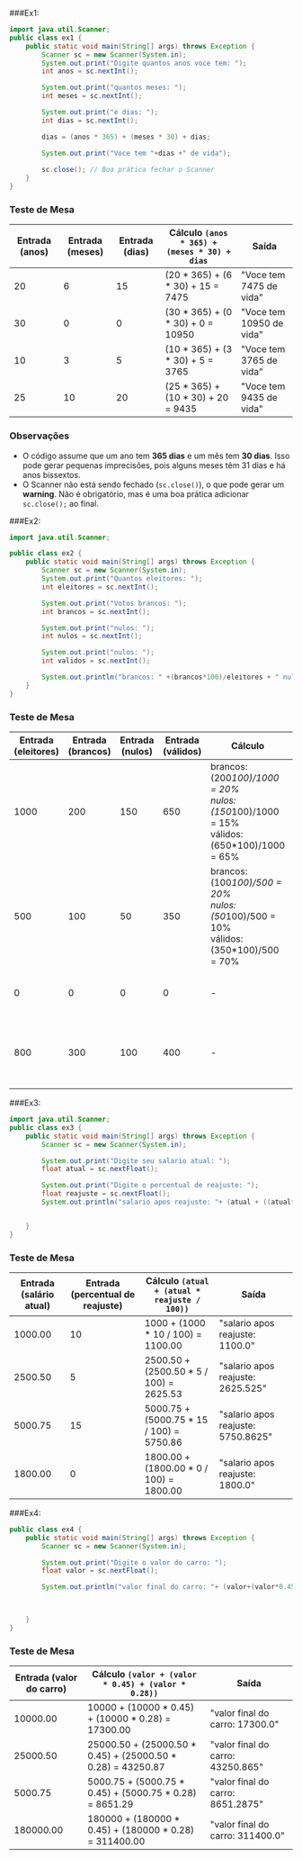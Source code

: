 ###Ex1:
```java
import java.util.Scanner;
public class ex1 {
    public static void main(String[] args) throws Exception {
        Scanner sc = new Scanner(System.in);
        System.out.print("Digite quantos anos voce tem: ");
        int anos = sc.nextInt();

        System.out.print("quantos meses: ");
        int meses = sc.nextInt();

        System.out.print("e dias: ");
        int dias = sc.nextInt();

        dias = (anos * 365) + (meses * 30) + dias;

        System.out.print("Voce tem "+dias +" de vida");
        
        sc.close(); // Boa prática fechar o Scanner
    }
}
```

### **Teste de Mesa**

| Entrada (anos) | Entrada (meses) | Entrada (dias) | Cálculo `(anos * 365) + (meses * 30) + dias` | Saída |
|--------------|---------------|-------------|--------------------------------------------|---------------------|
| 20          | 6             | 15          | (20 * 365) + (6 * 30) + 15 = 7475         | "Voce tem 7475 de vida" |
| 30          | 0             | 0           | (30 * 365) + (0 * 30) + 0 = 10950         | "Voce tem 10950 de vida" |
| 10          | 3             | 5           | (10 * 365) + (3 * 30) + 5 = 3765          | "Voce tem 3765 de vida" |
| 25          | 10            | 20          | (25 * 365) + (10 * 30) + 20 = 9435        | "Voce tem 9435 de vida" |

### **Observações**
- O código assume que um ano tem **365 dias** e um mês tem **30 dias**. Isso pode gerar pequenas imprecisões, pois alguns meses têm 31 dias e há anos bissextos.
- O Scanner não está sendo fechado (`sc.close()`), o que pode gerar um **warning**. Não é obrigatório, mas é uma boa prática adicionar `sc.close();` ao final.

###Ex2:
```java
import java.util.Scanner;

public class ex2 {
    public static void main(String[] args) throws Exception {
        Scanner sc = new Scanner(System.in);
        System.out.print("Quantos eleitores: ");
        int eleitores = sc.nextInt();

        System.out.print("Votos brancos: ");
        int brancos = sc.nextInt();

        System.out.print("nulos: ");
        int nulos = sc.nextInt();

        System.out.print("nulos: ");
        int validos = sc.nextInt();

        System.out.println("brancos: " +(brancos*100)/eleitores + " nulos: "+ (nulos*100)/eleitores + " validos: "+(validos*100)/eleitores);
    }
}
```
### **Teste de Mesa**

| Entrada (eleitores) | Entrada (brancos) | Entrada (nulos) | Entrada (válidos) | Cálculo | Saída |
|----------------|----------------|--------------|----------------|----------------------------------|--------------------------------|
| 1000          | 200            | 150          | 650            | brancos: (200*100)/1000 = 20% <br> nulos: (150*100)/1000 = 15% <br> válidos: (650*100)/1000 = 65% | "Brancos: 20% Nulos: 15% Válidos: 65%" |
| 500           | 100            | 50           | 350            | brancos: (100*100)/500 = 20% <br> nulos: (50*100)/500 = 10% <br> válidos: (350*100)/500 = 70% | "Brancos: 20% Nulos: 10% Válidos: 70%" |
| 0             | 0              | 0            | 0              | - | "Número de eleitores não pode ser zero." |
| 800           | 300            | 100          | 400            | - | "Erro: a soma dos votos não corresponde ao total de eleitores." |

###Ex3:
```java
import java.util.Scanner;
public class ex3 {
    public static void main(String[] args) throws Exception {
        Scanner sc = new Scanner(System.in);

        System.out.print("Digite seu salario atual: ");
        float atual = sc.nextFloat();

        System.out.print("Digite o percentual de reajuste: ");
        float reajuste = sc.nextFloat();
        System.out.println("salario apos reajuste: "+ (atual + ((atual*reajuste)/100)));


    }
}
```
### **Teste de Mesa**

| Entrada (salário atual) | Entrada (percentual de reajuste) | Cálculo `(atual + (atual * reajuste / 100))` | Saída |
|------------------|-------------------------|--------------------------------|----------------------------|
| 1000.00         | 10                      | 1000 + (1000 * 10 / 100) = 1100.00 | "salario apos reajuste: 1100.0" |
| 2500.50         | 5                        | 2500.50 + (2500.50 * 5 / 100) = 2625.53 | "salario apos reajuste: 2625.525" |
| 5000.75         | 15                       | 5000.75 + (5000.75 * 15 / 100) = 5750.86 | "salario apos reajuste: 5750.8625" |
| 1800.00         | 0                        | 1800.00 + (1800.00 * 0 / 100) = 1800.00 | "salario apos reajuste: 1800.0" |

###Ex4:
```java
public class ex4 {
    public static void main(String[] args) throws Exception {
        Scanner sc = new Scanner(System.in);

        System.out.print("Digite o valor do carro: ");
        float valor = sc.nextFloat();

        System.out.println("valor final do carro: "+ (valor+(valor*0.45)+(valor*0.28)));

      

    }
}
```

### **Teste de Mesa**

| Entrada (valor do carro) | Cálculo `(valor + (valor * 0.45) + (valor * 0.28))` | Saída |
|------------------|---------------------------------------------|----------------------------|
| 10000.00        | 10000 + (10000 * 0.45) + (10000 * 0.28) = 17300.00 | "valor final do carro: 17300.0" |
| 25000.50        | 25000.50 + (25000.50 * 0.45) + (25000.50 * 0.28) = 43250.87 | "valor final do carro: 43250.865" |
| 5000.75         | 5000.75 + (5000.75 * 0.45) + (5000.75 * 0.28) = 8651.29 | "valor final do carro: 8651.2875" |
| 180000.00       | 180000 + (180000 * 0.45) + (180000 * 0.28) = 311400.00 | "valor final do carro: 311400.0" |
